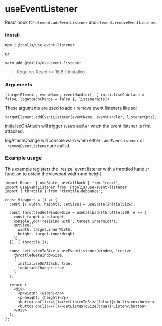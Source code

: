 # useEventListener

React hook for `element.addEventListener` and `element.removeEventListener`.

### Install

`npm i @toolia/use-event-listener`

or

`yarn add @toolia/use-event-listener`

> Requires React >= 16.8.0 installed

### Arguments

`(targetElement, eventName, eventHandler[, { initialiseOnAttach = false, logAttachChange = false }, listenerOpts])`

These arguments are used to add / remove event listeners like so:

`targetElement.addEventListener(eventName, eventHandler, listenerOpts);`

initialiseOnAttach will trigger `eventHandler` when the event listener is first attached.

logAttachChange will console.warn when either `.addEventListener` or `.removeEventListener` are called.

### Example usage

This example registers the 'resize' event listener with a throttled handler function to obtain the viewport width and height.

```
import React, { useState, useCallback } from "react";
import useEventListener from '@toolia/use-event-listener';
import { throttle } from 'throttle-debounce';

const Viewport = () => {
  const [{ width, height}, setSize] = useState(initialSize);

  const throttledGetWindowSize = useCallback(throttle(300, e => {
    const target = e.target;
    console.log('resizing with', target.innerWidth);
    setSize({
      width: target.innerWidth,
      height: target.innerHeight
    });
  }), [ throttle ]);

  const setListenToSize = useEventListener(window, 'resize',
    throttledGetWindowSize,
    {
      initialiseOnAttach: true,
      logAttachChange: true
    }
  );
  
  return (
    <div>
      <p>width: {width}</p>
      <p>height: {height}</p>
      <button onClick={()=>setListenToSize(false)}>Un-listen</button>
      <button onClick={()=>setListenToSize(true)}>Listen</button>
    </div>
  );
};
```